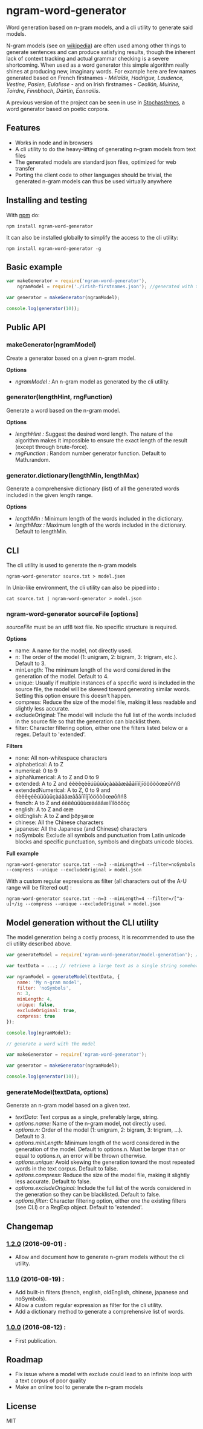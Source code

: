 # ngram-word-generator

Word generation based on n-gram models, and a cli utility to generate said models.

N-gram models (see on [wikipedia](https://en.wikipedia.org/wiki/N-gram)) are often used among other things to generate sentences and can produce satisfying results, though the inherent lack of context tracking and actual grammar checking is a severe shortcoming.
When used as a word generator this simple algorithm really shines at producing new, imaginary words. For example here are few names generated based on French firstnames - *Mélaïde, Hadrigue, Laudence, Vestine, Pasien, Eulalisse* - and on Irish firstnames - *Ceallán, Muiríne, Toirdre, Finnbhach, Dáirtín, Éannailís*.

A previous version of the project can be seen in use in [Stochastèmes](http://www.kchapelier.com/stochastemes/), a word generator based on poetic corpora.

## Features

 - Works in node and in browsers
 - A cli utility to do the heavy-lifting of generating n-gram models from text files
 - The generated models are standard json files, optimized for web transfer
 - Porting the client code to other languages should be trivial, the generated n-gram models can thus be used virtually anywhere

## Installing and testing

With [npm](http://npmjs.org) do:

```
npm install ngram-word-generator
```

It can also be installed globally to simplify the access to the cli utility:

```
npm install ngram-word-generator -g
```

## Basic example

```js
var makeGenerator = require('ngram-word-generator'),
    ngramModel = require('./irish-firstnames.json'); //generated with the cli utility

var generator = makeGenerator(ngramModel);

console.log(generator(10));
```

## Public API

### makeGenerator(ngramModel)

Create a generator based on a given n-gram model.

**Options**

 - *ngramModel :* An n-gram model as generated by the cli utility.

### generator(lengthHint, rngFunction)

Generate a word based on the n-gram model.

**Options**

 - *lengthHint :* Suggest the desired word length. The nature of the algorithm makes it impossible to ensure the exact length of the result (except through brute-force).
 - *rngFunction :* Random number generator function. Default to Math.random.

### generator.dictionary(lengthMin, lengthMax)

Generate a comprehensive dictionary (list) of all the generated words included in the given length range.

**Options**

 - *lengthMin :* Minimum length of the words included in the dictionary.
 - *lengthMax :* Maximum length of the words included in the dictionary. Default to lengthMin.

## CLI

The cli utility is used to generate the n-gram models

`ngram-word-generator source.txt > model.json`

In Unix-like environment, the cli utility can also be piped into :

`cat source.txt | ngram-word-generator > model.json`

### ngram-word-generator sourceFile [options]

*sourceFile* must be an utf8 text file. No specific structure is required.

**Options**

 - name: A name for the model, not directly used.
 - n: The order of the model (1: unigram, 2: bigram, 3: trigram, etc.). Default to 3.
 - minLength: The minimum length of the word considered in the generation of the model. Default to 4.
 - unique: Usually if multiple instances of a specific word is included in the source file, the model will be skewed toward generating similar words. Setting this option ensure this doesn't happen.
 - compress: Reduce the size of the model file, making it less readable and slightly less accurate.
 - excludeOriginal: The model will include the full list of the words included in the source file so that the generation can blacklist them.
 - filter: Character filtering option, either one the filters listed below or a regex. Default to 'extended'.

**Filters**

 - none: All non-whitespace characters
 - alphabetical: A to Z
 - numerical: 0 to 9
 - alphaNumerical: A to Z and 0 to 9
 - extended: A to Z and éèëêęėēúüûùūçàáäâæãåāíïìîįīóöôòõœøōñńß
 - extendedNumerical: A to Z, 0 to 9 and éèëêęėēúüûùūçàáäâæãåāíïìîįīóöôòõœøōñńß
 - french: A to Z and éèëêúüûùœàáäâæíïìîóöôòç
 - english: A to Z and œæ
 - oldEnglish: A to Z and þðƿȝæœ
 - chinese: All the Chinese characters
 - japanese: All the Japanese (and Chinese) characters
 - noSymbols: Exclude all symbols and punctuation from Latin unicode blocks and specific punctuation, symbols and dingbats unicode blocks.

**Full example**

```
ngram-word-generator source.txt --n=3 --minLength=4 --filter=noSymbols --compress --unique --excludeOriginal > model.json
```

With a custom regular expressions as filter (all characters out of the A-U range will be filtered out) :

```
ngram-word-generator source.txt --n=3 --minLength=4 --filter=/[^a-u]+/ig --compress --unique --excludeOriginal > model.json
```

## Model generation without the CLI utility

The model generation being a costly process, it is recommended to use the cli utility described above.

```js
var generateModel = require('ngram-word-generator/model-generation'); // specific entry point

var textData = ...; // retrieve a large text as a single string somehow

var ngramModel = generateModel(textData, {
    name: 'My n-gram model',
    filter: 'noSymbols',
    n: 3,
    minLength: 4,
    unique: false,
    excludeOriginal: true,
    compress: true
});

console.log(ngramModel);

// generate a word with the model

var makeGenerator = require('ngram-word-generator');

var generator = makeGenerator(ngramModel);

console.log(generator(10));
```

### generateModel(textData, options)

Generate an n-gram model based on a given text.

 - *textData:* Text corpus as a single, preferably large, string.
 - *options.name:* Name of the n-gram model, not directly used.
 - *options.n:* Order of the model (1: unigram, 2: bigram, 3: trigram, ...). Default to 3.
 - *options.minLength:* Minimum length of the word considered in the generation of the model. Default to options.n. Must be larger than or equal to options.n, an error will be thrown otherwise.
 - *options.unique:* Avoid skewing the generation toward the most repeated words in the text corpus. Default to false.
 - *options.compress:* Reduce the size of the model file, making it slightly less accurate. Default to false.
 - *options.excludeOriginal:* Include the full list of the words considered in the generation so they can be blacklisted. Default to false.
 - *options.filter:* Character filtering option, either one the existing filters (see CLI) or a RegExp object. Default to 'extended'.

## Changemap

### [1.2.0](https://github.com/kchapelier/ngram-word-generator/tree/1.2.0) (2016-09-01) :

 * Allow and document how to generate n-gram models without the cli utility.

### [1.1.0](https://github.com/kchapelier/ngram-word-generator/tree/1.1.0) (2016-08-19) :

 * Add built-in filters (french, english, oldEnglish, chinese, japanese and noSymbols).
 * Allow a custom regular expression as filter for the cli utility.
 * Add a dictionary method to generate a comprehensive list of words.

### [1.0.0](https://github.com/kchapelier/ngram-word-generator/tree/1.0.0) (2016-08-12) :

 * First publication.

## Roadmap

 - Fix issue where a model with exclude could lead to an infinite loop with a text corpus of poor quality
 - Make an online tool to generate the n-gram models

## License

MIT
